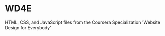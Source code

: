 # WD4E
HTML, CSS, and JavaScript files from the Coursera Specialization 'Website Design for Everybody'
